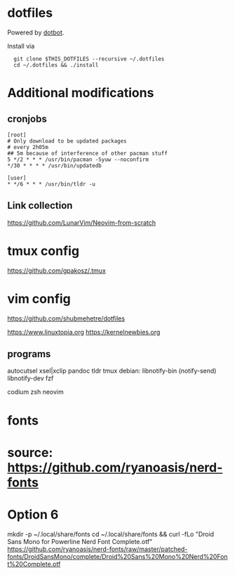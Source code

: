 # dotfiles

Powered by [dotbot](https://github.com/anishathalye/dotbot).

Install via

```
  git clone $THIS_DOTFILES --recursive ~/.dotfiles
  cd ~/.dotfiles && ./install
```

# Additional modifications

## cronjobs

```
[root]
# Only download to be updated packages
# every 2h05m
## 5m because of interference of other pacman stuff
5 */2 * * * /usr/bin/pacman -Syuw --noconfirm
*/30 * * * * /usr/bin/updatedb

[user]
* */6 * * * /usr/bin/tldr -u
```

## Link collection

https://github.com/LunarVim/Neovim-from-scratch

# tmux config
https://github.com/gpakosz/.tmux

# vim config
https://github.com/shubmehetre/dotfiles

https://www.linuxtopia.org
https://kernelnewbies.org

## programs

autocutsel
xsel|xclip
pandoc
tldr
tmux
debian: libnotify-bin (notify-send)
libnotify-dev
fzf

codium
zsh
neovim

# fonts
# source: https://github.com/ryanoasis/nerd-fonts
# Option 6
mkdir -p ~/.local/share/fonts
cd ~/.local/share/fonts && curl -fLo "Droid Sans Mono for Powerline Nerd Font Complete.otf" https://github.com/ryanoasis/nerd-fonts/raw/master/patched-fonts/DroidSansMono/complete/Droid%20Sans%20Mono%20Nerd%20Font%20Complete.otf
